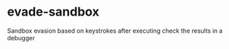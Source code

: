 # evade-sandbox
Sandbox evasion based on keystrokes
after executing check the results in a debugger
